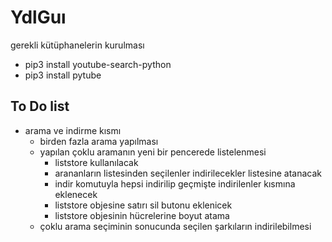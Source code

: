 # YdlGuı
gerekli kütüphanelerin kurulması

- pip3 install youtube-search-python
- pip3 install pytube

## To Do list



- arama ve indirme kısmı
  - birden fazla arama yapılması
  - yapılan çoklu aramanın yeni bir pencerede listelenmesi
    - liststore kullanılacak
    - arananların listesinden seçilenler indirilecekler listesine atanacak
    - indir komutuyla hepsi indirilip geçmişte indirilenler kısmına eklenecek
    - liststore objesine satırı sil butonu eklenicek
    - liststore objesinin hücrelerine boyut atama
  - çoklu arama seçiminin sonucunda seçilen şarkıların indirilebilmesi
